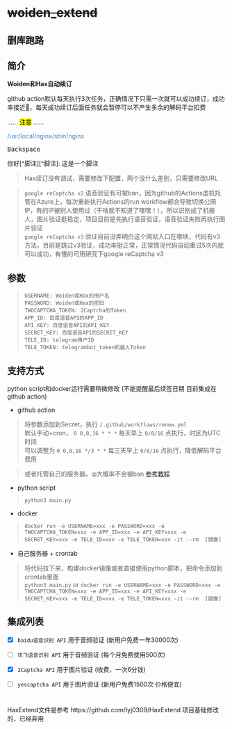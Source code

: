 
# ~~woiden_extend~~

## 删库跑路

## 简介

**Woiden和Hax自动续订**

github action默认每天执行3次任务，正确情况下只需一次就可以成功续订，成功率接近💯，每天成功续订后面任务就会暂停可以不产生多余的解码平台扣费

…… <mark>注意</mark> …… 

<span style="color:#4185c4;">/usr/local/nginx/sbin/nginx</span>

<kbd>Backspace</kbd>

你好[^脚注][^脚注]: 这是一个脚注

> Hax续订没有调试，需要修改下配置，两个没什么差别，只需要修改URL

> `google reCaptcha v2` 语音验证有可被ban，因为github的Actions虚机托管在Azure上，每次重新执行Actions的run workflow都会导致切换公网IP，有的IP被别人使用过（干啥就不知道了嘿嘿！），所以识别成了机器人，图片验证挺稳定，项目目前是先执行语音验证，语音验证失败再执行图片验证<br/>
> `google reCaptcha v3` 验证目前没弄明白这个网站入口在哪块，代码有v3方法，目前是跳过v3验证，成功率挺正常，正常情况代码自动重试5次内就可以成功，有懂的可用研究下google reCaptcha v3


## 参数
> `USERNAME: Woiden或Hax的用户名`</br>
> `PASSWORD: Woiden或Hax的密码`</br>
> `TWOCAPTCHA_TOKEN: 2Captcha的Token`</br>
> `APP_ID: 百度语音API的APP_ID`</br>
> `API_KEY: 百度语音API的API_KEY`</br>
> `SECRET_KEY: 百度语音API的SECRET_KEY`</br>
> `TELE_ID: telegram用户ID`</br>
> `TELE_TOKEN: telegrambot_token机器人Token`

## 支持方式
python script和docker运行需要稍微修改 (不能提醒最后续签日期 目前集成在github action)

- github action

> 将参数添加到Secret，执行 `/.github/workflows/renew.yml` </br>
> 默认手动+cron， `0 0,8,16 * * *` 每天早上 `0/8/16` 点执行，时区为UTC时间 </br>
> 可以调整为 `0 0,8,16 */3 * *` 每三天早上 `0/8/16` 点执行，降低解码平台费用 </br>

> 或者托管自己的服务器，ip大概率不会被ban  [参考教程](https://docs.github.com/cn/actions/hosting-your-own-runners/about-self-hosted-runners)
- python script

> `python3 main.py`
- docker

> `docker run -e USERNAME=xxx -e PASSWORD=xxx -e TWOCAPTCHA_TOKEN=xxx -e APP_ID=xxx -e API_KEY=xxx -e SECRET_KEY=xxx -e TELE_ID=xxx -e TELE_TOKEN=xxx -it --rm  [镜像]`
- 自己服务器 + crontab

> 将代码拉下来，构建docker镜像或者直接使用python脚本，把命令添加到crontab里面 </br>
> `python3 main.py` or `docker run -e USERNAME=xxx -e PASSWORD=xxx -e TWOCAPTCHA_TOKEN=xxx -e APP_ID=xxx -e API_KEY=xxx -e SECRET_KEY=xxx -e TELE_ID=xxx -e TELE_TOKEN=xxx -it --rm  [镜像]`

## 集成列表
- [x] `baidu语音识别 API` 用于音频验证 (新用户免费一年30000次)
- [ ] `讯飞语音识别 API` 用于音频验证 (每个月免费使用500次)
- [x] `2Captcha API` 用于图片验证 (收费，一次6分钱)
- [ ] `yescaptcha API` 用于图片验证 (新用户免费1500次 价格便宜)


<h1></h1>
HaxExtend文件是参考 https://github.com/lyj0309/HaxExtend 项目基础修改的，已经弃用
